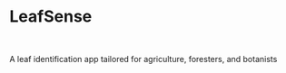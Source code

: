 <h1><b>LeafSense</b></h1>
<br>
<p>A leaf identification app tailored for agriculture, foresters, and botanists</p>
